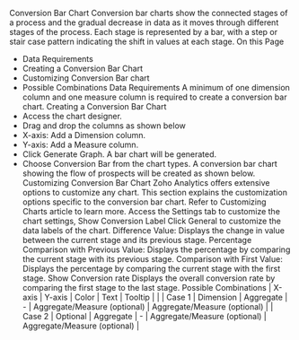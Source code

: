 Conversion Bar Chart
Conversion bar charts show the connected stages of a process and the gradual decrease in data as it moves through different stages of the process. Each stage is represented by a bar, with a step or stair case pattern indicating the shift in values at each stage.
On this Page
- Data Requirements
- Creating a Conversion Bar Chart
- Customizing Conversion Bar chart
- Possible Combinations
Data Requirements
A minimum of one dimension column and one measure column is required to create a conversion bar chart.
Creating a Conversion Bar Chart
- Access the chart designer.
- Drag and drop the columns as shown below
- X-axis: Add a Dimension column.
- Y-axis: Add a Measure column.
- Click Generate Graph. A bar chart will be generated.
- Choose Conversion Bar from the chart types.
A conversion bar chart showing the flow of prospects will be created as shown below.
Customizing Conversion Bar Chart
Zoho Analytics offers extensive options to customize any chart. This section explains the customization options specific to the conversion bar chart. Refer to Customizing Charts article to learn more. Access the Settings tab to customize the chart settings,
Show Conversion Label
Click General to customize the data labels of the chart.
Difference Value: Displays the change in value between the current stage and its previous stage.
Percentage
Comparison with Previous Value: Displays the percentage by comparing the current stage with its previous stage.
Comparison with First Value: Displays the percentage by comparing the current stage with the first stage.
Show Conversion rate
Displays the overall conversion rate by comparing the first stage to the last stage.
Possible Combinations
| X-axis | Y-axis | Color | Text | Tooltip | |
| Case 1 | Dimension | Aggregate | - | Aggregate/Measure (optional) | Aggregate/Measure (optional) |
| Case 2 | Optional | Aggregate | - | Aggregate/Measure (optional) | Aggregate/Measure (optional) |